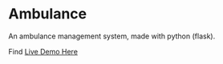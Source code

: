 # Ambulance
An ambulance management system, made with python (flask).

Find <a href="https://ribiro-ambulance.herokuapp.com/">Live Demo Here</a>
